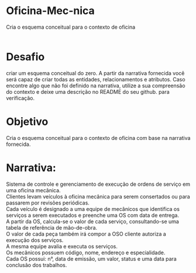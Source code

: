 # Oficina-Mec-nica
Cria o esquema conceitual para o contexto de oficina<br><br>

# Desafio

criar um esquema conceitual do zero. A partir da narrativa fornecida você será capaz de criar todas as entidades, relacionamentos e atributos. Caso encontre algo que não foi definido na narrativa, utilize a sua compreensão do contexto e deixe uma descrição no README do seu github. para verificação. <br>

# Objetivo

Cria o esquema conceitual para o contexto de oficina com base na narrativa fornecida.<br>

# Narrativa:

Sistema de controle e gerenciamento de execução de ordens de serviço em uma oficina mecânica.<br>
Clientes levam veículos à oficina mecânica para serem consertados ou para passarem por revisões  periódicas.<br>
Cada veículo é designado a uma equipe de mecânicos que identifica os serviços a serem executados e preenche uma OS com data de entrega.<br>
A partir da OS, calcula-se o valor de cada serviço, consultando-se uma tabela de referência de mão-de-obra.<br>
O valor de cada peça também irá compor a OSO cliente autoriza a execução dos serviços.<br>
A mesma equipe avalia e executa os serviços.<br>
Os mecânicos possuem código, nome, endereço e especialidade.<br>
Cada OS possui: n°, data de emissão, um valor, status e uma data para conclusão dos trabalhos.<br>


